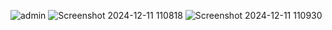 ![admin](https://github.com/user-attachments/assets/43c4f906-1fbb-4f3b-90fa-5599d8c59898)
![Screenshot 2024-12-11 110818](https://github.com/user-attachments/assets/07b893d5-2f26-4032-9595-96f646528701)
![Screenshot 2024-12-11 110930](https://github.com/user-attachments/assets/e3e9761a-2b08-469a-9ddc-19c433666ac2)
